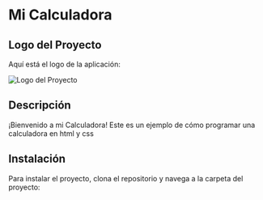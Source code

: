 # Mi Calculadora



## Logo del Proyecto

Aquí está el logo de la aplicación:

![Logo del Proyecto](./Calculadora/calcu1.JPG)

## Descripción

¡Bienvenido a mi Calculadora! Este es un ejemplo de cómo programar una calculadora en html y css

## Instalación

Para instalar el proyecto, clona el repositorio y navega a la carpeta del proyecto:
```bash

